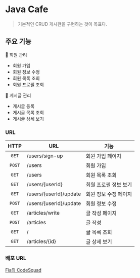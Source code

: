 # Java Cafe

> 기본적인 CRUD 게시판을 구현하는 것이 목표다.

## 주요 기능

📎 회원 관리
   - 회원 가입
   - 회원 정보 수정
   - 회원 목록 조회
   - 회원 프로필 조회

📎 게시글 관리
   - 게시글 등록
   - 게시글 목록 조회
   - 게시글 상세 보기

### URL

|  HTTP  | URL                    | 기능           |
|:------:|------------------------|--------------|
| `GET`  | /users/sign-up         | 회원 가입 페이지    |
| `POST` | /users                 | 회원 가입        |
| `GET`  | /users                 | 회원 목록 조회     |
| `GET`  | /users/{userId}        | 회원 프로필 정보 보기 |
| `GET`  | /users/{userId}/update | 회원 정보 수정 페이지 |
| `POST` | /users/{userId}/update | 회원 정보 수정     |
| `GET`  | /articles/write        | 글 작성 페이지     |
| `POST` | /articles              | 글 작성         |
| `GET`  | /                      | 글 목록 조회      |
| `GET`  | /articles/{id}         | 글 상세 보기      |


### 배포 URL

[Fia의 CodeSquad](http://43.201.78.83:8080/)
